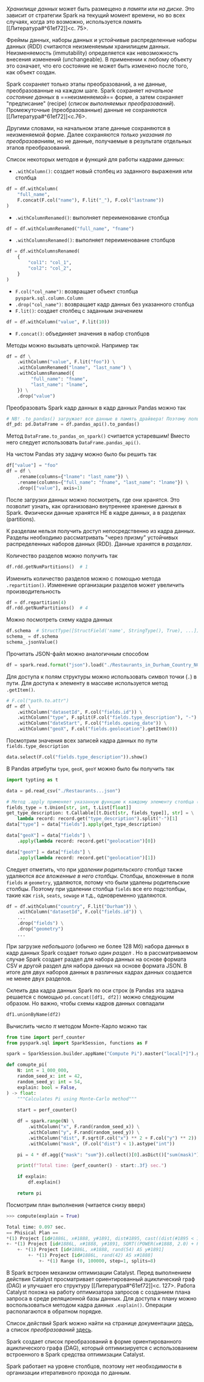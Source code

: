 _Хранилище данных_ может быть размещено _в памяти_ или _на диске_. Это зависит от стратегии Spark на текущий момент времени, но во всех случаях, когда это возможно, используется _память_ [[Литература#^61ef72]]<c. 75>.

Фреймы данных, наборы данных и устойчивые распределенные наборы данных (RDD) считаются неизменяемым хранилищем данных. Неизменяемость (immutability) определяется как невозможность внесения изменений (unchangeable). В применении к любому объекту это означает, что его состояние не может быть изменено после того, как объект создан.

Spark сохраняет только этапы преобразований, а не данные, преобразованные на каждом шаге. Spark сохраняет _начальное состояние данных_  в ==неизменяемой== форме, а затем сохраняет "предписание" (recipe) (_список выполняемых преобразований_). Промежуточные (преобразованные) данные не сохраняются [[Литература#^61ef72]]<c.76>.

Другими словами, на начальном этапе данные сохраняются в неизменяемой форме. Далее сохраняются _только указания по преобразованиям_, но не данные, получаемые в результате отдельных этапов преобразований.

Список некоторых методов и функций для работы кадрами данных:
- `.withColumn()`:  создает новый столбец из заданного выражения или столбца
```python
df = df.withColumn(
	"full_name",
	F.concat(F.col("name"), F.lit("_"), F.col("lastname"))
)
```
- `.withColumnRenamed()`: выполняет переименование столбца
```python
df = df.withColumnRenamed("full_name", "fname")
```
- `.withColumnsRenamed()`: выполняет переименование столбцов
```python
df = df.withColumnsRenamed(
	{
        "col1": "col_1",
        "col2": "col_2",
	}
)
```
- `F.col("col_name")`: возвращает объект столбца `pyspark.sql.column.Column`
- `.drop("col_name")`: возвращает кадр данных без указанного столбца
- `F.lit()`: создает столбец с заданным значением
```python
df = df.withColumn("value", F.lit(10))
```
- `F.concat()`: объединяет значения в набор столбцов

Методы можно вызывать цепочкой. Например так
```python
df = df \
    .withColumn("value", F.lit("foo")) \
    .withColumnRenamed("lname", "last_name") \
    .withColumnsRenamed({
		 "full_name": "fname",
		 "last_name": "lname",
    }) \
    .drop("value")
```

Преобразовать Spark кадр данных в кадр данных Pandas можно так
```python
# NB! .to_pandas() загружает все данные в память драйвера! Поэтому пользоваться нужно осторожно, в предположении, что итоговый кадр данных небольшой и может поместиться в памяти драйвера
df_pd: pd.DataFrame = df.pandas_api().to_pandas()
```

Метод `DataFrame.to_pandas_on_spark()` считается устаревшим! Вместо него следует использовать `DataFrame.pandas_api()`.

На чистом Pandas эту задачу можно было бы решить так
```python
df["value"] = "foo"
df = df \
    .rename(columns={"lname": "last_name"}) \
    .rename(columns={"full_name": "fname", "last_name": "lname"}) \
    .drop(["value"], axis=1)
```

После загрузки данных можно посмотреть, где они хранятся. Это позволит узнать, как организовано внутреннее хранение данных в Spark. Физически данные хранятся НЕ в кадре данных, а в разделах (partitions).

К разделам нельзя получить доступ непосредственно из кадра данных. Разделы необходимо рассматривать "через призму" устойчивых распределенных наборов данных (RDD). Данные хранятся в _разделах_.

Количество разделов можно получить так
```python
df.rdd.getNumPartitions()  # 1
```

Изменить количество разделов можно с помощью метода `.repartition()`. Изменение организации разделов может увеличить производительность
```python
df = df.repartition(4)
df.rdd.getNumPartitions()  # 4
```

Можно посмотреть схему кадра данных
```python
df.schema  # StructType([StructField('name', StringType(), True), ...])
schema_ = df.schema
schema_.jsonValue()
```

Прочитать JSON-файл можно аналогичным способом
```python
df = spark.read.format("json").load("./Restaurants_in_Durham_Country_NC.json")
```

Для доступа к полям структуры можно использовать символ точки (`.`) в пути. Для доступа к элементу в массиве используется метод `.getItem()`.
```python
# F.col("path.to.attr")
df = df \
    .withColumn("datasetId", F.col("fields.id")) \
    .withColumn("type", F.split(F.col("fields.type_description"), "-").getItem(1)) \
    .withColumn("dateStart", F.col("fields.opeing_date")) \
    .withColumn("geoX", F.col("fields.geolocation").getItem(0))
```

Посмотрим значения всех записей кадра данных по пути `fields.type_description`
```python
data.select(F.col("fields.type_description")).show()
```

В Pandas атрибуты `type`, `geoX`, `geoY` можно было бы получить так
```python
import typting as t

data = pd.read_csv("./Restaurants...json")

# Метод .apply применяет указанную функцию к каждому элементу столбца (Series) `fields`
fields_type = t.Union[str, int, t.List[float]]
get_type_description: t.Callable[[t.Dict[str, fields_type]], str] = \
    lambda record: record.get("type_description").split("-")[1]
data["type"] = data["fields"].apply(get_type_description)

data["geoX"] = data["fields"] \
    .apply(lambda record: record.get("geolocation")[0])

data["geoY"] = data["fields"] \
    .apply(lambda record: record.get("geolocation")[1])
```

Следует отметить, что при _удалении родительского столбца_ также удаляются _все вложенные в него столбцы_. Столбцы, вложенные в поля `fields` и `geometry`, удаляются, потому что были удалены родительские столбцы. Поэтому при удалении столбца `fields` все его подстолбцы, такие как `risk`, `seats`, `sewage` и т.д., одновременно удаляются.
```python
df = df.withColumn("country", F.lit("Durham")) \
    .withColumn("datasetId", F.col("fields.id")) \
    ...
    .drop("fields") \
    .drop("geometry")
    ...
```

При загрузке _небольшого_ (обычно не более 128 Мб) набора данных в кадр данных Spark создает _только один раздел_ . Но в рассматриваемом случае Spark создает раздел для набора данных на основе формата CSV и другой раздел для набора данных на основе формата JSON. 
В итоге для двух наборов данных в различных кадрах данных создается не менее двух разделов.

Склеить два кадра данных Spark по оси строк (в Pandas эта задача решается с помощью `pd.concat([df1, df2])` можно следующим образом. Но важно, чтобы схемы кадров данных совпадали
```python
df1.unionByName(df2)
```

Вычислить число $\pi$ методом Монте-Карло можно так
```python
from time import perf_counter
from pyspark.sql import SparkSession, functions as F

spark = SparkSession.builder.appName("Compute Pi").master("local[*]").getOrCreate()

def comupte_pi(
	N: int = 1_000_000,
	random_seed_x: int = 42,
	random_seed_y: int = 54,
    explain: bool = False,
) -> float:
    """Calculates Pi using Monte-Carlo method"""
    
    start = perf_counter()

	df = spark.range(N) \
	    .withColumn("x", F.rand(random_seed_x)) \
	    .withColumn("y", F.rand(random_seed_y)) \
	    .withColumn("dist", F.sqrt(F.col("x") ** 2 + F.col("y") ** 2)) \
	    .withColumn("mask", (F.col("dist") < 1).astype("int"))

    pi = 4 * df.agg({"mask": "sum"}).collect()[0].asDict()["sum(mask)"] / df.count()

    print(f"Total time: {perf_counter() - start:.3f} sec.")

    if explain:
        df.explain()

    return pi
```

Посмотрим план выполнения (читается снизу вверх)
```python
>>> compute(explain = True)

Total time: 0.097 sec.
== Phisical Plan ==
*(1) Project [id#1886L, x#1888, y#1891, dist#1895, cast((dist(#1895 < 1.0) as int) AS mask#1900)]
+- *(1) Project [id#1886L, x#1888, y#1891, SQRT((POWER(x#1888, 2.0) + POWER(y#1891, 2.0))) AS dist#1895]
    +- *(1) Project [id#1886L, x#1888, rand(54) AS y#1891]
        +- *(1) Project [id#1886L, rand(42) AS x#1888]
		    +- *(1) Range (0, 100000, step=1, splits=8)
```

В Spark встроен механизм оптимизации Catalyst. Перед выполнением действия Catalyst просматривает ориентированный ациклический граф (DAG) и улучшает его структуру [[Литература#^61ef72]]<c. 127>. Работа Catalyst похожа на работу оптимизатора запросов с созданием плана запроса в среде реляционной базы данных. Для доступа к плану можно воспользоваться методом кадра данных `.explain()`. Операции располагаются в обратном порядке.

Список _действий_ Spark можно найти на странице документации [здесь](https://spark.apache.org/docs/latest/rdd-programming-guide.html#actions), а список _преобразований_ [здесь](https://spark.apache.org/docs/latest/rdd-programming-guide.html#transformations).

Spark создает список преобразований в форме ориентированного ациклического графа (DAG), который оптимизируется с использованием встроенного в Spark средства оптимизации Catalyst.

Spark работает на уровне столбцов, поэтому нет необходимости в организации итеративного прохода по данным.